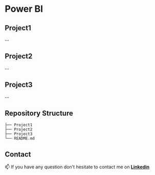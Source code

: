 # Power BI

## Project1
--
## Project2
--
## Project3
--

## Repository Structure
```
├── Project1
├── Project2
├── Project3
└── README.md
```
## Contact
📫 If you have any question don't hesitate to contact me on [**Linkedin**](https://www.linkedin.com/in/ashkan-moradi-33936278/)
